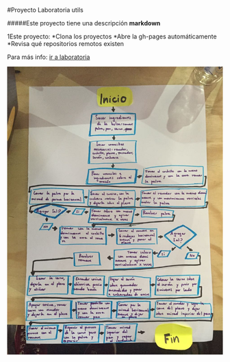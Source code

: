 #Proyecto Laboratoria utils

#####Este proyecto tiene una descripción **markdown**

1Este proyecto:
*Clona los proyectos
*Abre la gh-pages automáticamente
*Revisa qué repositorios remotos existen

Para más info: [ir a laboratoria](http://www.laboratoria.la)

![Alt-Text](img/flujo.jpg)